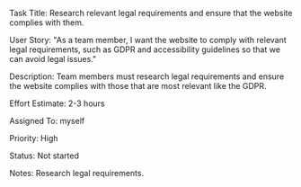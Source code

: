 Task Title: Research relevant legal requirements and ensure that the website complies with them.

User Story: "As a team member, I want the website to comply with relevant legal requirements, such as GDPR and accessibility guidelines so that we can avoid legal issues."

Description: Team members must research legal requirements and ensure the website complies with those that are most relevant like the GDPR.

Effort Estimate: 2-3 hours

Assigned To: myself

Priority: High

Status: Not started

Notes: Research legal requirements.